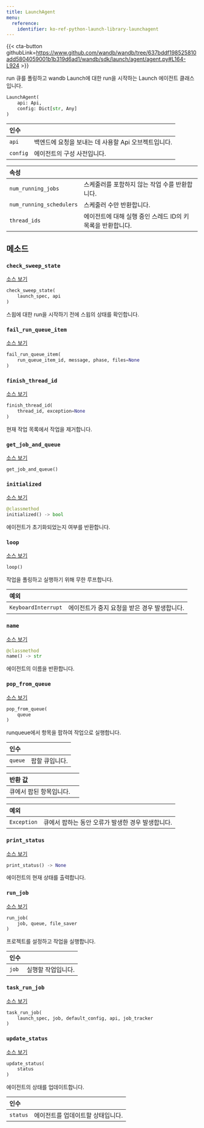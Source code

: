 ```yaml
---
title: LaunchAgent
menu:
  reference:
    identifier: ko-ref-python-launch-library-launchagent
---
```


{{< cta-button githubLink=https://www.github.com/wandb/wandb/tree/637bddf198525810add5804059001b1b319d6ad1/wandb/sdk/launch/agent/agent.py#L164-L924 >}}

run 큐를 폴링하고 wandb Launch에 대한 run을 시작하는 Launch 에이전트 클래스입니다.

```python
LaunchAgent(
    api: Api,
    config: Dict[str, Any]
)
```

| 인수 |  |
| :--- | :--- |
|  `api` | 백엔드에 요청을 보내는 데 사용할 Api 오브젝트입니다. |
|  `config` | 에이전트의 구성 사전입니다. |

| 속성 |  |
| :--- | :--- |
|  `num_running_jobs` | 스케줄러를 포함하지 않는 작업 수를 반환합니다. |
|  `num_running_schedulers` | 스케줄러 수만 반환합니다. |
|  `thread_ids` | 에이전트에 대해 실행 중인 스레드 ID의 키 목록을 반환합니다. |

## 메소드

### `check_sweep_state`

[소스 보기](https://www.github.com/wandb/wandb/tree/637bddf198525810add5804059001b1b319d6ad1/wandb/sdk/launch/agent/agent.py#L786-L803)

```python
check_sweep_state(
    launch_spec, api
)
```

스윕에 대한 run을 시작하기 전에 스윕의 상태를 확인합니다.

### `fail_run_queue_item`

[소스 보기](https://www.github.com/wandb/wandb/tree/637bddf198525810add5804059001b1b319d6ad1/wandb/sdk/launch/agent/agent.py#L295-L304)

```python
fail_run_queue_item(
    run_queue_item_id, message, phase, files=None
)
```

### `finish_thread_id`

[소스 보기](https://www.github.com/wandb/wandb/tree/637bddf198525810add5804059001b1b319d6ad1/wandb/sdk/launch/agent/agent.py#L416-L509)

```python
finish_thread_id(
    thread_id, exception=None
)
```

현재 작업 목록에서 작업을 제거합니다.

### `get_job_and_queue`

[소스 보기](https://www.github.com/wandb/wandb/tree/637bddf198525810add5804059001b1b319d6ad1/wandb/sdk/launch/agent/agent.py#L908-L915)

```python
get_job_and_queue()
```

### `initialized`

[소스 보기](https://www.github.com/wandb/wandb/tree/637bddf198525810add5804059001b1b319d6ad1/wandb/sdk/launch/agent/agent.py#L190-L193)

```python
@classmethod
initialized() -> bool
```

에이전트가 초기화되었는지 여부를 반환합니다.

### `loop`

[소스 보기](https://www.github.com/wandb/wandb/tree/637bddf198525810add5804059001b1b319d6ad1/wandb/sdk/launch/agent/agent.py#L572-L653)

```python
loop()
```

작업을 폴링하고 실행하기 위해 무한 루프합니다.

| 예외 |  |
| :--- | :--- |
|  `KeyboardInterrupt` | 에이전트가 중지 요청을 받은 경우 발생합니다. |

### `name`

[소스 보기](https://www.github.com/wandb/wandb/tree/637bddf198525810add5804059001b1b319d6ad1/wandb/sdk/launch/agent/agent.py#L180-L188)

```python
@classmethod
name() -> str
```

에이전트의 이름을 반환합니다.

### `pop_from_queue`

[소스 보기](https://www.github.com/wandb/wandb/tree/637bddf198525810add5804059001b1b319d6ad1/wandb/sdk/launch/agent/agent.py#L340-L363)

```python
pop_from_queue(
    queue
)
```

runqueue에서 항목을 팝하여 작업으로 실행합니다.

| 인수 |  |
| :--- | :--- |
|  `queue` | 팝할 큐입니다. |

| 반환 값 |  |
| :--- | :--- |
|  큐에서 팝된 항목입니다. |

| 예외 |  |
| :--- | :--- |
|  `Exception` | 큐에서 팝하는 동안 오류가 발생한 경우 발생합니다. |

### `print_status`

[소스 보기](https://www.github.com/wandb/wandb/tree/637bddf198525810add5804059001b1b319d6ad1/wandb/sdk/launch/agent/agent.py#L365-L381)

```python
print_status() -> None
```

에이전트의 현재 상태를 출력합니다.

### `run_job`

[소스 보기](https://www.github.com/wandb/wandb/tree/637bddf198525810add5804059001b1b319d6ad1/wandb/sdk/launch/agent/agent.py#L511-L541)

```python
run_job(
    job, queue, file_saver
)
```

프로젝트를 설정하고 작업을 실행합니다.

| 인수 |  |
| :--- | :--- |
|  `job` | 실행할 작업입니다. |

### `task_run_job`

[소스 보기](https://www.github.com/wandb/wandb/tree/637bddf198525810add5804059001b1b319d6ad1/wandb/sdk/launch/agent/agent.py#L656-L688)

```python
task_run_job(
    launch_spec, job, default_config, api, job_tracker
)
```

### `update_status`

[소스 보기](https://www.github.com/wandb/wandb/tree/637bddf198525810add5804059001b1b319d6ad1/wandb/sdk/launch/agent/agent.py#L383-L394)

```python
update_status(
    status
)
```

에이전트의 상태를 업데이트합니다.

| 인수 |  |
| :--- | :--- |
|  `status` | 에이전트를 업데이트할 상태입니다. |
